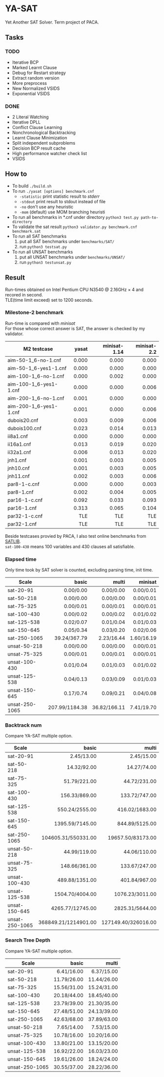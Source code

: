 # YA-SAT
Yet Another SAT Solver. Term project of PACA.


## Tasks

### TODO
- Iterative BCP
- Marked Learnt Clause
- Debug for Restart strategy
- Extract random version
- More preprocess
- New Normalized VSIDS
- Exponential VSIDS

### DONE
- 2 Literal Watching
- Iterative DPLL
- Conflict Clause Learning
- Nonchronological Backtracking
- Learnt Clause Minimization
- Split independent subproblems
- Decision BCP result cache
- High performance watcher check list
- VSIDS


## How to
- To build `./build.sh`  
- To run `./yasat [options] benchmark.cnf`  
    - `-statistic` print statistic result to _stderr_  
    - `-stdout` print result to stdout instead of file  
    - `-no` don't use any heuristic  
    - `-mom` (default) use MOM branching heuristi
- To run all benchmarks in *.cnf under directory `python3 test.py path-to-directory`  
- To validate the sat result `python3 validator.py benchmark.cnf benchmark.sat`  
- To run all SAT benchmarks  
    1. put all SAT benchmarks under `benchmarks/SAT/`  
    2. run `python3 testsat.py`  
- To run all UNSAT benchmarks  
    1. put all UNSAT benchmarks under `benchmarks/UNSAT/`
    2. run `python3 testunsat.py`

## Result
Run-times obtained on Intel Pentium CPU N3540 @ 2.16GHz × 4 and recored in second.  
TLE(time limit exceed) set to 1200 seconds.  

### Milestone-2 benchmark
Run-time is compared with _minisat_  
For those whose correct answer is SAT, the answer is checked by my validator.  

| M2 testcase            | yasat | minisat-1.14 | minisat-2.2 |
| ---------------------- | ----: | -----------: | ----------: |
| aim-50-1_6-no-1.cnf    | 0.000 |        0.000 |       0.000 |
| aim-50-1_6-yes1-1.cnf  | 0.000 |        0.000 |       0.000 |
| aim-100-1_6-no-1.cnf   | 0.000 |        0.002 |       0.000 |
| aim-100-1_6-yes1-1.cnf | 0.000 |        0.000 |       0.006 |
| aim-200-1_6-no-1.cnf   | 0.001 |        0.000 |       0.000 |
| aim-200-1_6-yes1-1.cnf | 0.001 |        0.000 |       0.006 |
| dubois20.cnf           | 0.003 |        0.009 |       0.006 |
| dubois100.cnf          | 0.023 |        0.014 |       0.013 |
| ii8a1.cnf              | 0.000 |        0.000 |       0.000 |
| ii16a1.cnf             | 0.013 |        0.019 |       0.020 |
| ii32a1.cnf             | 0.006 |        0.013 |       0.020 |
| jnh1.cnf               | 0.001 |        0.003 |       0.005 |
| jnh10.cnf              | 0.001 |        0.003 |       0.005 |
| jnh11.cnf              | 0.002 |        0.003 |       0.006 |
| par8-1-c.cnf           | 0.000 |        0.000 |       0.003 |
| par8-1.cnf             | 0.002 |        0.004 |       0.005 |
| par16-1-c.cnf          | 0.092 |        0.033 |       0.093 |
| par16-1.cnf            | 0.313 |        0.065 |       0.104 |
| par32-1-c.cnf          |   TLE |          TLE |         TLE |
| par32-1.cnf            |   TLE |          TLE |         TLE |


Beside testcases provied by PACA, I also test online benchmarks from [SATLIB](http://www.cs.ubc.ca/~hoos/SATLIB/benchm.html).  
`sat-100-430` means 100 variables and 430 clauses all satisfiable.  

### Elapsed time
Only time took by SAT solver is counted, excluding parsing time, init time.  

| Scale          |          basic |        multi |    minisat |
| -------------- | -------------: | -----------: | ---------: |
| sat-20-91      |      0.00/0.00 |    0.00/0.00 |  0.00/0.01 |
| sat-50-218     |      0.00/0.00 |    0.00/0.00 |  0.00/0.01 |
| sat-75-325     |      0.00/0.01 |    0.00/0.01 |  0.00/0.01 |
| sat-100-430    |      0.00/0.02 |    0.00/0.02 |  0.01/0.02 |
| sat-125-538    |      0.02/0.07 |    0.01/0.04 |  0.01/0.03 |
| sat-150-645    |      0.05/0.34 |    0.03/0.20 |  0.02/0.06 |
| sat-250-1065   |   39.24/367.79 |   2.23/16.44 | 1.60/16.19 |
| unsat-50-218   |      0.00/0.00 |    0.00/0.00 |  0.00/0.01 |
| unsat-75-325   |      0.00/0.01 |    0.00/0.01 |  0.00/0.01 |
| unsat-100-430  |      0.01/0.04 |    0.01/0.03 |  0.01/0.02 |
| unsat-125-538  |      0.04/0.13 |    0.03/0.09 |  0.01/0.03 |
| unsat-150-645  |      0.17/0.74 |    0.09/0.21 |  0.04/0.08 |
| unsat-250-1065 | 207.99/1184.38 | 36.82/166.11 | 7.41/19.70 |


### Backtrack num
Compare YA-SAT multiple option.  

| Scale          |                basic |               multi |
| -------------- | -------------------: | ------------------: |
| sat-20-91      |           2.45/13.00 |          2.45/15.00 |
| sat-50-218     |          14.32/92.00 |         14.27/74.00 |
| sat-75-325     |         51.79/221.00 |        44.72/231.00 |
| sat-100-430    |        156.33/869.00 |       133.72/747.00 |
| sat-125-538    |       550.24/2555.00 |      416.02/1683.00 |
| sat-150-645    |      1395.59/7145.00 |      844.89/5125.00 |
| sat-250-1065   |  104605.31/550331.00 |   19657.50/83173.00 |
| unsat-50-218   |         44.99/119.00 |        44.06/110.00 |
| unsat-75-325   |        148.66/361.00 |       133.67/247.00 |
| unsat-100-430  |       489.88/1351.00 |       401.84/967.00 |
| unsat-125-538  |      1504.70/4004.00 |     1076.23/3011.00 |
| unsat-150-645  |     4265.77/12745.00 |     2825.31/5644.00 |
| unsat-250-1065 | 368849.21/1214901.00 | 127149.40/326016.00 |


### Search Tree Depth
Compare YA-SAT multiple option.  

| Scale          |       basic |       multi |
| -------------- | ----------: | ----------: |
| sat-20-91      |  6.41/16.00 |  6.37/15.00 |
| sat-50-218     | 11.79/26.00 | 11.44/26.00 |
| sat-75-325     | 15.56/31.00 | 15.24/31.00 |
| sat-100-430    | 20.18/44.00 | 18.45/40.00 |
| sat-125-538    | 23.79/39.00 | 21.30/35.00 |
| sat-150-645    | 27.48/51.00 | 24.13/39.00 |
| sat-250-1065   | 42.63/68.00 | 37.89/63.00 |
| unsat-50-218   |  7.65/14.00 |  7.53/15.00 |
| unsat-75-325   | 10.78/16.00 | 10.20/16.00 |
| unsat-100-430  | 13.80/21.00 | 13.15/20.00 |
| unsat-125-538  | 16.92/22.00 | 16.03/23.00 |
| unsat-150-645  | 19.61/26.00 | 18.24/24.00 |
| unsat-250-1065 | 30.55/37.00 | 28.22/36.00 |
